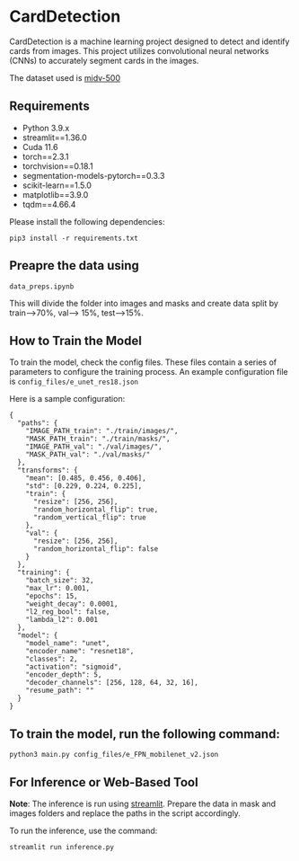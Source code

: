 # CardDetection

CardDetection is a machine learning project designed to detect and identify cards from images. This project utilizes convolutional neural networks (CNNs) to accurately segment cards in the images.

The dataset used is [midv-500](https://github.com/fcakyon/midv500)


## Requirements
* Python 3.9.x
* streamlit==1.36.0
* Cuda 11.6
* torch==2.3.1
* torchvision==0.18.1
* segmentation-models-pytorch==0.3.3
* scikit-learn==1.5.0
* matplotlib==3.9.0
* tqdm==4.66.4

Please install the following dependencies:
```
pip3 install -r requirements.txt
```

## Preapre the data using
```
data_preps.ipynb
```
This will divide the folder into images and masks and create data split by train-->70%, val--> 15%, test-->15%.


## How to Train the Model
To train the model, check the config files. These files contain a series of parameters to configure the training process. An example configuration file is ```config_files/e_unet_res18.json```

Here is a sample configuration:
```
{
  "paths": {
    "IMAGE_PATH_train": "./train/images/",
    "MASK_PATH_train": "./train/masks/",
    "IMAGE_PATH_val": "./val/images/",
    "MASK_PATH_val": "./val/masks/"
  },
  "transforms": {
    "mean": [0.485, 0.456, 0.406],
    "std": [0.229, 0.224, 0.225],
    "train": {
      "resize": [256, 256],
      "random_horizontal_flip": true,
      "random_vertical_flip": true
    },
    "val": {
      "resize": [256, 256],
      "random_horizontal_flip": false
    }
  },
  "training": {
    "batch_size": 32,
    "max_lr": 0.001,
    "epochs": 15,
    "weight_decay": 0.0001,
    "l2_reg_bool": false,
    "lambda_l2": 0.001
  },
  "model": {
    "model_name": "unet",
    "encoder_name": "resnet18", 
    "classes": 2,
    "activation": "sigmoid",
    "encoder_depth": 5,
    "decoder_channels": [256, 128, 64, 32, 16],
    "resume_path": ""
  }
}
```

## To train the model, run the following command:
```types
python3 main.py config_files/e_FPN_mobilenet_v2.json
```

## For Inference or Web-Based Tool
**Note**: The inference is run using [streamlit](https://streamlit.io/). Prepare the data in mask and images folders and replace the paths in the script accordingly.

To run the inference, use the command:
```
streamlit run inference.py
```



